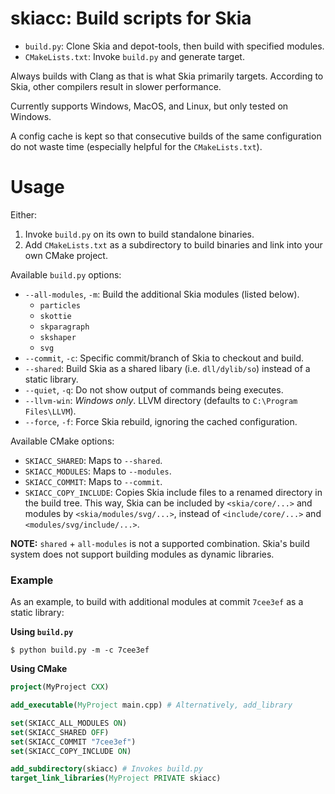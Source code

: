 # skiacc: Build scripts for Skia

- `build.py`: Clone Skia and depot-tools, then build with specified modules.
- `CMakeLists.txt`: Invoke `build.py` and generate target.

Always builds with Clang as that is what Skia primarily targets. According to Skia, other compilers result in slower performance.

Currently supports Windows, MacOS, and Linux, but only tested on Windows.

A config cache is kept so that consecutive builds of the same configuration do not waste time (especially helpful for the `CMakeLists.txt`).

# Usage

Either:
1. Invoke `build.py` on its own to build standalone binaries.
2. Add `CMakeLists.txt` as a subdirectory to build binaries and link into your own CMake project.

Available `build.py` options:
- `--all-modules`, `-m`: Build the additional Skia modules (listed below).
    - `particles`
    - `skottie`
    - `skparagraph`
    - `skshaper`
    - `svg`
- `--commit`, `-c`: Specific commit/branch of Skia to checkout and build.
- `--shared`: Build Skia as a shared libary (i.e. `dll/dylib/so`) instead of a static library.
- `--quiet`, `-q`: Do not show output of commands being executes.
- `--llvm-win`: *Windows only*. LLVM directory (defaults to `C:\Program Files\LLVM`).
- `--force`, `-f`: Force Skia rebuild, ignoring the cached configuration.

Available CMake options:
- `SKIACC_SHARED`: Maps to `--shared`.
- `SKIACC_MODULES`: Maps to `--modules`.
- `SKIACC_COMMIT`: Maps to `--commit`.
- `SKIACC_COPY_INCLUDE`: Copies Skia include files to a renamed directory in the build tree. This way, Skia can be included by `<skia/core/...>` and modules by `<skia/modules/svg/...>`, instead of `<include/core/...>` and `<modules/svg/include/...>`.

**NOTE:** `shared` + `all-modules` is not a supported combination. Skia's build system does not support building modules as dynamic libraries.

### Example

As an example, to build with additional modules at commit `7cee3ef` as a static library:

**Using `build.py`**

```shell
$ python build.py -m -c 7cee3ef
```

**Using CMake**

```cmake
project(MyProject CXX)

add_executable(MyProject main.cpp) # Alternatively, add_library

set(SKIACC_ALL_MODULES ON)
set(SKIACC_SHARED OFF)
set(SKIACC_COMMIT "7cee3ef")
set(SKIACC_COPY_INCLUDE ON)

add_subdirectory(skiacc) # Invokes build.py
target_link_libraries(MyProject PRIVATE skiacc)
```
